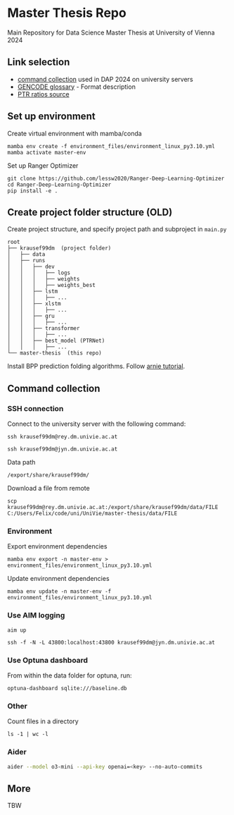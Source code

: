 # Master Thesis Repo

Main Repository for Data Science Master Thesis at University of Vienna 2024

## Link selection

- [command collection](https://git01lab.cs.univie.ac.at/a1142469/dap/-/blob/main/RNAdegformer/command_collection.md?ref_type=heads) used in DAP 2024 on university servers
- [GENCODE glossary](https://www.gencodegenes.org/pages/data_format.html) - Format description
- [PTR ratios source](https://figshare.com/articles/dataset/Additional_file_2_Protein-to-mRNA_ratios_among_tissues/21379197?file=37938894)

## Set up environment
Create virtual environment with mamba/conda
```shell
mamba env create -f environment_files/environment_linux_py3.10.yml
mamba activate master-env
```

Set up Ranger Optimizer
```shell
git clone https://github.com/lessw2020/Ranger-Deep-Learning-Optimizer
cd Ranger-Deep-Learning-Optimizer
pip install -e . 
```

## Create project folder structure (OLD)
Create project structure, and specify project path and subproject in ``main.py``
```
root
├── krausef99dm  (project folder)
│   ├── data
│   ├── runs
│   │   ├── dev
│   │   │   ├── logs
│   │   │   ├── weights
│   │   │   ├── weights_best
│   │   ├── lstm
│   │   │   ├── ...
│   │   ├── xlstm
│   │   │   ├── ...
│   │   ├── gru
│   │   │   ├── ...
│   │   ├── transformer
│   │   │   ├── ...
│   │   ├── best_model (PTRNet)
│   │   │   ├── ...
└── master-thesis  (this repo)
```

Install BPP prediction folding algorithms. Follow [arnie tutorial](https://github.com/DasLab/arnie/blob/master/docs/setup_doc.md).




## Command collection
### SSH connection
Connect to the university server with the following command:
```shell
ssh krausef99dm@rey.dm.univie.ac.at
```

```shell
ssh krausef99dm@jyn.dm.univie.ac.at
```

Data path
```shell
/export/share/krausef99dm/
```

Download a file from remote
```shell
scp krausef99dm@rey.dm.univie.ac.at:/export/share/krausef99dm/data/FILE C:/Users/Felix/code/uni/UniVie/master-thesis/data/FILE
```

### Environment
Export environment dependencies
```shell
mamba env export -n master-env > environment_files/environment_linux_py3.10.yml
```

Update environment dependencies
```shell
mamba env update -n master-env -f environment_files/environment_linux_py3.10.yml
```

### Use AIM logging
```shell
aim up
```

```shell
ssh -f -N -L 43800:localhost:43800 krausef99dm@jyn.dm.univie.ac.at
```

### Use Optuna dashboard
From within the data folder for optuna, run:
```shell
optuna-dashboard sqlite:///baseline.db
```


### Other 
Count files in a directory
```shell
ls -1 | wc -l
```

### Aider
```bash
aider --model o3-mini --api-key openai=<key> --no-auto-commits
```



## More
TBW


